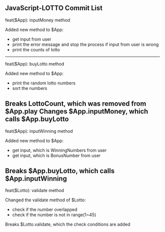 ## JavaScript-LOTTO Commit List

feat($App): inputMoney method

Added new method to $App:
- get input from user
- print the error message and stop the process if input from user is wrong
- print the counts of lotto

---
feat($App): buyLotto method

Added new method to $App:
- print the random lotto numbers
- sort the numbers

Breaks LottoCount, which was removed from $App.play
Changes $App.inputMoney, which calls $App.buyLotto
---
feat($App): inputWinning method

Added new method to $App:
- get input, which is WinningNumbers from user
- get input, which is BonusNumber from user

Breaks $App.buyLotto, which calls $App.inputWinning
---
feat($Lotto): validate method

Changed the validate method of $Lotto:
- check if the number overlapped
- check if the number is not in range(1~45)

Breaks $Lotto.validate, which the check conditions are added
